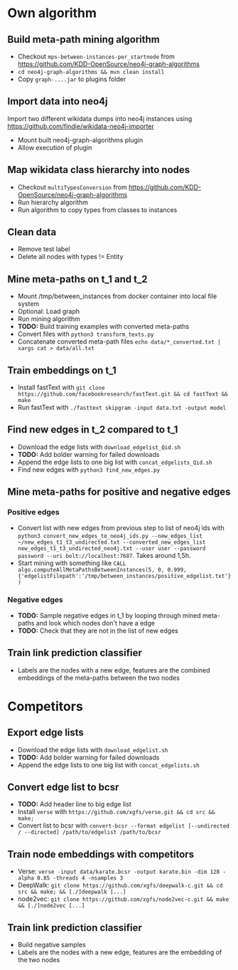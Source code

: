 # Own algorithm

## Build meta-path mining algorithm
- Checkout `mps-between-instances-per_startnode` from https://github.com/KDD-OpenSource/neo4j-graph-algorithms
- `cd neo4j-graph-algorithms && mvn clean install`
- Copy `graph-....jar` to plugins folder

## Import data into neo4j
Import two different wikidata dumps into neo4j instances using https://github.com/findie/wikidata-neo4j-importer

- Mount built neo4j-graph-algorithms plugin
- Allow execution of plugin

## Map wikidata class hierarchy into nodes
- Checkout `multiTypesConversion` from https://github.com/KDD-OpenSource/neo4j-graph-algorithms
- Run hierarchy algorithm
- Run algorithm to copy types from classes to instances

## Clean data
- Remove test label
- Delete all nodes with types != Entity

## Mine meta-paths on t_1 and t_2
- Mount /tmp/between_instances from docker container into local file system
- Optional: Load graph
- Run mining algorithm
- **TODO:** Build training examples with converted meta-paths
- Convert files with `python3 transform_texts.py`
- Concatenate converted meta-path files `echo data/*_converted.txt | xargs cat > data/all.txt`

## Train embeddings on t_1
- Install fastText with `git clone https://github.com/facebookresearch/fastText.git && cd fastText && make`
- Run fastText with `./fasttext skipgram -input data.txt -output model`

## Find new edges in t_2 compared to t_1
- Download the edge lists with `download_edgelist_Qid.sh`
- **TODO:** Add bolder warning for failed downloads
- Append the edge lists to one big list with `concat_edgelists_Qid.sh`
- Find new edges with `python3 find_new_edges.py`

## Mine meta-paths for positive and negative edges
### Positive edges
- Convert list with new edges from previous step to list of neo4j ids with `python3 convert_new_edges_to_neo4j_ids.py --new_edges_list ~/new_edges_t1_t3_undirected.txt --converted_new_edges_list new_edges_t1_t3_undirected_neo4j.txt --user user --password password --uri bolt://localhost:7687`.
Takes around 1,5h.
- Start mining with something like `CALL algo.computeAllMetaPathsBetweenInstances(5, 0, 0.999, {'edgelistFilepath':'/tmp/between_instances/positive_edgelist.txt'})`

### Negative edges
- **TODO:** Sample negative edges in t_1 by looping through mined meta-paths and look which nodes don't have a edge
- **TODO:** Check that they are not in the list of new edges

## Train link prediction classifier
- Labels are the nodes with a new edge, features are the combined embeddings of the meta-paths between the two nodes

# Competitors

## Export edge lists
- Download the edge lists with `download_edgelist.sh`
- **TODO:** Add bolder warning for failed downloads
- Append the edge lists to one big list with `concat_edgelists.sh`

## Convert edge list to bcsr
- **TODO:** Add header line to big edge list
- Install `verse` with `https://github.com/xgfs/verse.git && cd src && make;`
- Convert list to bcsr with `convert-bcsr --format edgelist [--undirected / --directed] /path/to/edgelist /path/to/bcsr`

## Train node embeddings with competitors
- Verse: `verse -input data/karate.bcsr -output karate.bin -dim 128 -alpha 0.85 -threads 4 -nsamples 3`
- DeepWalk: `git clone https://github.com/xgfs/deepwalk-c.git && cd src && make; && [./]deepwalk [...]`
- node2vec: `git clone https://github.com/xgfs/node2vec-c.git && make && [./]node2vec [...]`

## Train link prediction classifier
- Build negative samples
- Labels are the nodes with a new edge, features are the embedding of the two nodes

